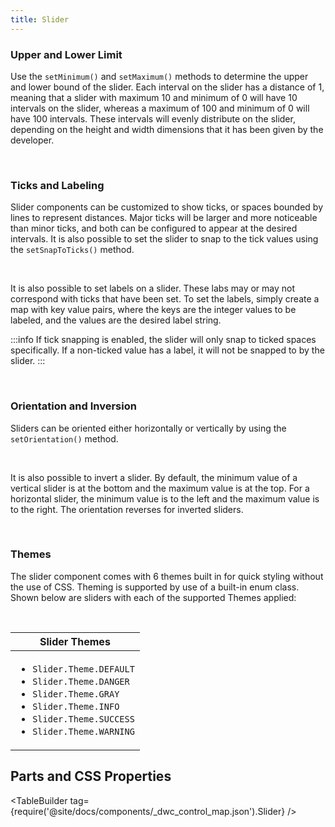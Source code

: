 ```yaml
---
title: Slider
---
```


<JavadocLink type="foundation" location="com/webforj/component/slider/Slider" top='true'/>

### Upper and Lower Limit

Use the `setMinimum()` and `setMaximum()` methods to determine the upper and lower bound of the slider. Each interval on the slider has a distance of 1, meaning that a slider with maximum 10 and minimum of 0 will have 10 intervals on the slider, whereas a maximum of 100 and minimum of 0 will have 100 intervals. These intervals will evenly distribute on the slider, depending on the height and width dimensions that it has been given by the developer. 

<ComponentDemo 
path='https://demo.webforj.com/webapp/controlsamples/slidermaxmindemo?' 
javaE='https://raw.githubusercontent.com/webforj/webforj-docs-samples/refs/heads/main/src/main/java/com/webforj/samples/views/slider/SliderMaxMinDemoView.java'
javaC='https://raw.githubusercontent.com/webforj/ControlSamples/main/src/main/code_snippets/slider/MinMax.txt'
cssURL='https://raw.githubusercontent.com/webforj/ControlSamples/main/src/main/resources/css/slider/sliderMaxMinDemo.css' 
javaHighlight='{17,21}'
height = '225px'
/>

<br />

### Ticks and Labeling

Slider components can be customized to show ticks, or spaces bounded by lines to represent distances. Major ticks will be larger and more noticeable than minor ticks, and both can be configured to appear at the desired intervals. It is also possible to set the slider to snap to the tick values using the `setSnapToTicks()` method.

<ComponentDemo 
path='https://demo.webforj.com/webapp/controlsamples/sliderlabeldemo?' 
javaE='https://raw.githubusercontent.com/webforj/webforj-docs-samples/refs/heads/main/src/main/java/com/webforj/samples/views/slider/SliderLabelDemoView.java'
javaC='https://raw.githubusercontent.com/webforj/ControlSamples/main/src/main/code_snippets/slider/Label.txt'
cssURL='https://raw.githubusercontent.com/webforj/ControlSamples/main/src/main/resources/css/slider/sliderLabelDemo.css' 
javaHighlight='{62-78}'
height = '325px'
/>


<br />

It is also possible to set labels on a slider. These labs may or may not correspond with ticks that have been set. To set the labels, simply create a map with key value pairs, where the keys are the integer values to be labeled, and the values are the desired label string. 

:::info
If tick snapping is enabled, the slider will only snap to ticked spaces specifically. If a non-ticked value has a label, it will not be snapped to by the slider.
:::
<br />

<ComponentDemo 
path='https://demo.webforj.com/webapp/controlsamples/slidertickdemo?' 
javaE='https://raw.githubusercontent.com/webforj/webforj-docs-samples/refs/heads/main/src/main/java/com/webforj/samples/views/slider/SliderTickDemoView.java'
javaC='https://raw.githubusercontent.com/webforj/ControlSamples/main/src/main/code_snippets/slider/Ticks.txt'
cssURL='https://raw.githubusercontent.com/webforj/ControlSamples/main/src/main/resources/css/slider/sliderTickDemo.css' 
javaHighlight='{24-31}'
height = '225px'
/>

<br />

### Orientation and Inversion

Sliders can be oriented either horizontally or vertically by using the `setOrientation()` method.

<ComponentDemo 
path='https://demo.webforj.com/webapp/controlsamples/sliderorientationdemo?' 
javaE='https://raw.githubusercontent.com/webforj/webforj-docs-samples/refs/heads/main/src/main/java/com/webforj/samples/views/slider/SliderOrientationDemoView.java'
javaC='https://raw.githubusercontent.com/webforj/ControlSamples/main/src/main/code_snippets/slider/Orientation.txt'
cssURL='https://raw.githubusercontent.com/webforj/ControlSamples/main/src/main/resources/css/slider/sliderOrientationDemo.css' 
javaHighlight='{37}'
height = '400px'
/>

<br />

It is also possible to invert a slider. By default, the minimum value of a vertical slider is at the bottom and the maximum value is at the top. For a horizontal slider, the minimum value is to the left and the maximum value is to the right. The orientation reverses for inverted sliders.

<ComponentDemo 
path='https://demo.webforj.com/webapp/controlsamples/sliderinversiondemo?' 
javaE='https://raw.githubusercontent.com/webforj/webforj-docs-samples/refs/heads/main/src/main/java/com/webforj/samples/views/slider/SliderInversionDemoView.java'
javaC='https://raw.githubusercontent.com/webforj/ControlSamples/main/src/main/code_snippets/slider/Inversion.txt'
cssURL='https://raw.githubusercontent.com/webforj/ControlSamples/main/src/main/resources/css/slider/sliderInversionDemo.css' 
javaHighlight='{42}'
height = '300px'
/>

<br />

### Themes

The slider component comes with 6 themes built in for quick styling without the use of CSS. Theming is supported by use of a built-in enum class.
Shown below are sliders with each of the supported Themes applied: <br/>

<ComponentDemo 
path='https://demo.webforj.com/webapp/controlsamples/sliderthemesdemo?' 
javaE='https://raw.githubusercontent.com/webforj/webforj-docs-samples/refs/heads/main/src/main/java/com/webforj/samples/views/slider/SliderThemesDemoView.java'
javaC='https://raw.githubusercontent.com/webforj/ControlSamples/main/src/main/code_snippets/slider/Themes.txt'
cssURL='https://raw.githubusercontent.com/webforj/ControlSamples/main/src/main/resources/css/slider/sliderThemesDemo.css' 
javaHighlight='{20,25,30,35,40,45}'
height = '620px'
/>

<br/>

|Slider Themes|
|-|
|<ul><li>```Slider.Theme.DEFAULT```</li><li>```Slider.Theme.DANGER```</li><li>```Slider.Theme.GRAY```</li><li>```Slider.Theme.INFO```</li><li>```Slider.Theme.SUCCESS```</li><li>```Slider.Theme.WARNING```</li></ul>|

## Parts and CSS Properties

<TableBuilder tag={require('@site/docs/components/_dwc_control_map.json').Slider} />